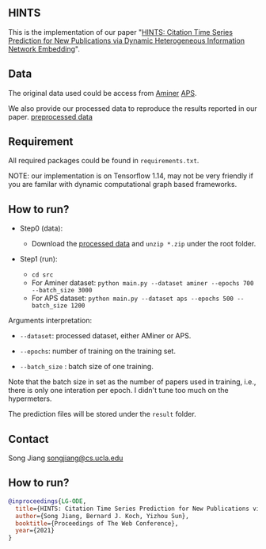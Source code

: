 HINTS
-----------------
This is the implementation of our paper "[HINTS: Citation Time Series Prediction for New Publications via Dynamic Heterogeneous Information Network Embedding](http://web.cs.ucla.edu/~yzsun/papers/2021_WWW_HINTS.pdf)".

Data
-----------------

The original data used could be access from [Aminer](https://www.aminer.org/citation)  [APS](https://journals.aps.org/datasets).

We also provide our processed data to reproduce the results reported in our paper. [preprocessed
data]()



Requirement
----------------------
All required packages could be found in `requirements.txt`.

NOTE: our implementation is on Tensorflow 1.14, may not be very friendly if you are familar with dynamic computational graph based frameworks.



How to run?
----------------------

* Step0 (data): 
	* Download the [processed data]() and `unzip *.zip` under the root folder.

* Step1 (run):
	* `cd src`
	* For Aminer dataset: `python main.py --dataset aminer --epochs 700 --batch_size 3000`
	* For APS dataset: `python main.py --dataset aps --epochs 500 --batch_size 1200`

Arguments interpretation:

- `--dataset`: processed dataset, either AMiner or APS. 

- `--epochs`: number of training on the training set.

- `--batch_size` : batch size of one training.


Note that the batch size in set as the number of papers used in training, i.e., there is only one interation per epoch. I didn't tune too much on the hypermeters.


The prediction files will be stored under the `result` folder.




Contact
----------------------
Song Jiang <songjiang@cs.ucla.edu>



How to run?
----------------------

```bibtex
@inproceedings{LG-ODE,
  title={HINTS: Citation Time Series Prediction for New Publications via Dynamic Heterogeneous Information Network Embedding},
  author={Song Jiang, Bernard J. Koch, Yizhou Sun},
  booktitle={Proceedings of The Web Conference},
  year={2021}
}
```


